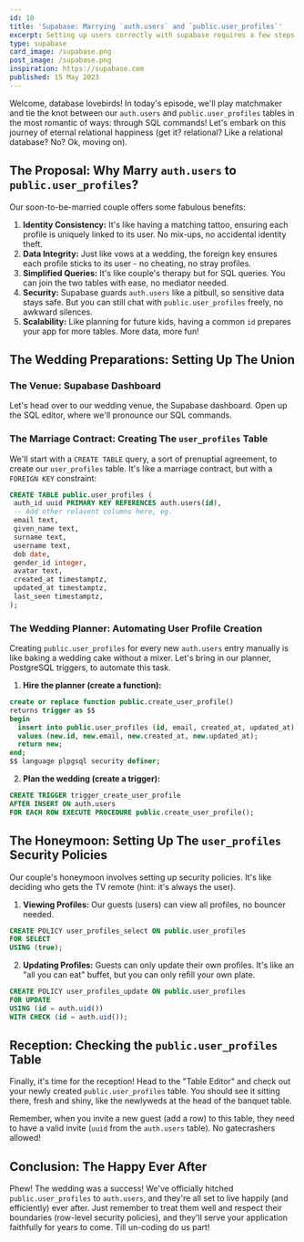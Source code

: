 ```yaml
---
id: 10
title: 'Supabase: Marrying `auth.users` and `public.user_profiles`'
excerpt: Setting up users correctly with supabase requires a few steps to start
type: supabase
card_image: /supabase.png
post_image: /supabase.png
inspiration: https://supabase.com
published: 15 May 2023
---
```


Welcome, database lovebirds! In today's episode, we'll play matchmaker and tie the knot between our `auth.users` and `public.user_profiles` tables in the most romantic of ways: through SQL commands! Let's embark on this journey of eternal relational happiness (get it? relational? Like a relational database? No? Ok, moving on).

## The Proposal: Why Marry `auth.users` to `public.user_profiles`?

Our soon-to-be-married couple offers some fabulous benefits:

1. **Identity Consistency:** It's like having a matching tattoo, ensuring each profile is uniquely linked to its user. No mix-ups, no accidental identity theft.
2. **Data Integrity:** Just like vows at a wedding, the foreign key ensures each profile sticks to its user - no cheating, no stray profiles.
3. **Simplified Queries:** It's like couple's therapy but for SQL queries. You can join the two tables with ease, no mediator needed.
4. **Security:** Supabase guards `auth.users` like a pitbull, so sensitive data stays safe. But you can still chat with `public.user_profiles` freely, no awkward silences.
5. **Scalability:** Like planning for future kids, having a common `id` prepares your app for more tables. More data, more fun!

## The Wedding Preparations: Setting Up The Union

### The Venue: Supabase Dashboard

Let's head over to our wedding venue, the Supabase dashboard. Open up the SQL editor, where we'll pronounce our SQL commands.

### The Marriage Contract: Creating The `user_profiles` Table

We'll start with a `CREATE TABLE` query, a sort of prenuptial agreement, to create our `user_profiles` table. It's like a marriage contract, but with a `FOREIGN KEY` constraint:

```sql
CREATE TABLE public.user_profiles (
 auth_id uuid PRIMARY KEY REFERENCES auth.users(id),
 -- Add other relavent columns here, eg.
 email text,
 given_name text,
 surname text,
 username text,
 dob date,
 gender_id integer,
 avatar text,
 created_at timestamptz,
 updated_at timestamptz,
 last_seen timestamptz,
);
```

### The Wedding Planner: Automating User Profile Creation

Creating `public.user_profiles` for every new `auth.users` entry manually is like baking a wedding cake without a mixer. Let's bring in our planner, PostgreSQL triggers, to automate this task.

1. **Hire the planner (create a function):** 

```sql
create or replace function public.create_user_profile() 
returns trigger as $$
begin
  insert into public.user_profiles (id, email, created_at, updated_at)
  values (new.id, new.email, new.created_at, new.updated_at);
  return new;
end;
$$ language plpgsql security definer;
```

2. **Plan the wedding (create a trigger):**

```sql
CREATE TRIGGER trigger_create_user_profile
AFTER INSERT ON auth.users
FOR EACH ROW EXECUTE PROCEDURE public.create_user_profile();
```

## The Honeymoon: Setting Up The `user_profiles` Security Policies

Our couple's honeymoon involves setting up security policies. It's like deciding who gets the TV remote (hint: it's always the user).

1. **Viewing Profiles:** Our guests (users) can view all profiles, no bouncer needed.

```sql
CREATE POLICY user_profiles_select ON public.user_profiles
FOR SELECT
USING (true);
```

2. **Updating Profiles:** Guests can only update their own profiles. It's like an "all you can eat" buffet, but you can only refill your own plate.

```sql
CREATE POLICY user_profiles_update ON public.user_profiles
FOR UPDATE
USING (id = auth.uid())
WITH CHECK (id = auth.uid());
```

## Reception: Checking the `public.user_profiles` Table

Finally, it's time for the reception! Head to the "Table Editor" and check out your newly created `public.user_profiles` table. You should see it sitting there, fresh and shiny, like the newlyweds at the head of the banquet table.

Remember, when you invite a new guest (add a row) to this table, they need to have a valid invite (`uuid` from the `auth.users` table). No gatecrashers allowed!

## Conclusion: The Happy Ever After

Phew! The wedding was a success! We've officially hitched `public.user_profiles` to `auth.users`, and they're all set to live happily (and efficiently) ever after. Just remember to treat them well and respect their boundaries (row-level security policies), and they'll serve your application faithfully for years to come. Till un-coding do us part!